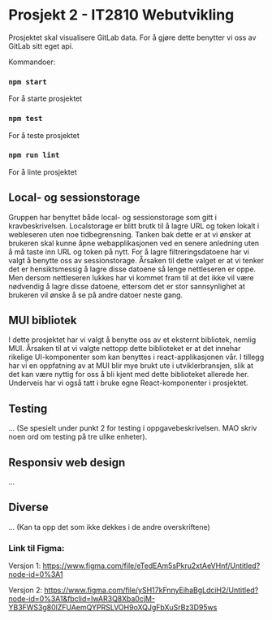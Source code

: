 # Prosjekt 2 - IT2810 Webutvikling
Prosjektet skal visualisere GitLab data. For å gjøre dette benytter vi oss av GitLab sitt eget api.

Kommandoer:
### `npm start`
For å starte prosjektet
### `npm test`
For å teste prosjektet
### `npm run lint`
For å linte prosjektet


## Local- og sessionstorage
Gruppen har benyttet både local- og sessionstorage som gitt i kravbeskrivelsen. Localstorage er blitt brutk til å lagre URL og token lokalt i webleseren uten noe tidbegrensning. Tanken bak dette er at vi ønsker at brukeren skal kunne åpne webapplikasjonen ved en senere anledning uten å må taste inn URL og token på nytt. For å lagre filtreringsdatoene har vi valgt å benytte oss av sessionstorage. Årsaken til dette valget er at vi tenker det er hensiktsmessig å lagre disse datoene så lenge nettleseren er oppe. Men dersom nettleseren lukkes har vi kommet fram til at det ikke vil være nødvendig å lagre disse datoene, ettersom det er stor sannsynlighet at brukeren vil ønske å se på andre datoer neste gang.


## MUI bibliotek
I dette prosjektet har vi valgt å benytte oss av et eksternt bibliotek, nemlig MUI. Årsaken til at vi valgte nettopp dette biblioteket er at det innehar rikelige UI-komponenter som kan benyttes i react-applikasjonen vår. I tillegg har vi en oppfatning av at MUI blir mye brukt ute i utviklerbransjen, slik at det kan være nyttig for oss å bli kjent med dette biblioteket allerede her. Underveis har vi også tatt i bruke egne React-komponenter i prosjektet. 



## Testing
...
(Se spesielt under punkt 2 for testing i oppgavebeskrivelsen. MAO skriv noen ord om testing på tre ulike enheter).


## Responsiv web design
...


## Diverse
...
(Kan ta opp det som ikke dekkes i de andre overskriftene)



### Link til Figma:
Versjon 1: https://www.figma.com/file/eTedEAm5sPkru2xtAeVHnf/Untitled?node-id=0%3A1

Versjon 2: https://www.figma.com/file/ySH17kFnnyEihaBgLdciH2/Untitled?node-id=0%3A1&fbclid=IwAR3Q8Xba0cjM-YB3FWS3g80lZFUAemQYPRSLVOH9oXQJgFbXuSrBz3D95ws